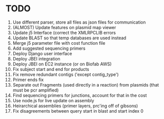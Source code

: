 # TODO
1. Use different parser, store all files as json files for communication
1. (ALMOST) Update features on plasmid map viewer
2. Update j5 Interface (correct the XMLRPCLIB errors
4. Update BLAST so that temp databases are used instead
5. Merge j5 parameter file with cost function file
5. Add suggested sequencing primers
5. Deploy Django user interface
6. Deploy JBEI integration
7. Deploy JBEI on EC2 instance (or on Biofab AWS)
8. Fix subject start and end for products
9. Fix remove redundant contigs ('except contig_type')
10. Primer ends fix
11. Separate out Fragments (used directly in a reaction) from plasmids
(that must be pcr amplified)
12. Find sequencing primers for junctions, account for that in the cost
13. Use node.js for live update on assembly
14. Heirarchical assemblies (primer layers, prc'ing off of gibsons)
15. Fix disagreements between query start in blast and start index 0